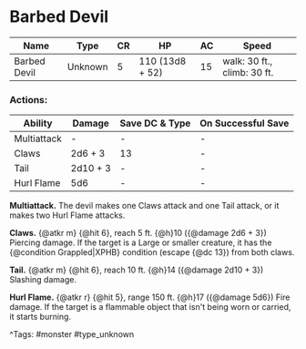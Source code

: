 # Barbed Devil

| Name | Type | CR | HP | AC | Speed |
|------|------|----|----|----|-------|
| Barbed Devil | Unknown | 5 | 110 (13d8 + 52) | 15 | walk: 30 ft., climb: 30 ft. |

### Actions:

| Ability | Damage | Save DC & Type | On Successful Save |
|---------|--------|----------------|--------------------|
| Multiattack | - | - | - |
| Claws | 2d6 + 3 | 13 | - |
| Tail | 2d10 + 3 | - | - |
| Hurl Flame | 5d6 | - | - |


**Multiattack.** The devil makes one Claws attack and one Tail attack, or it makes two Hurl Flame attacks.

**Claws.** {@atkr m} {@hit 6}, reach 5 ft. {@h}10 ({@damage 2d6 + 3}) Piercing damage. If the target is a Large or smaller creature, it has the {@condition Grappled|XPHB} condition (escape {@dc 13}) from both claws.

**Tail.** {@atkr m} {@hit 6}, reach 10 ft. {@h}14 ({@damage 2d10 + 3}) Slashing damage.

**Hurl Flame.** {@atkr r} {@hit 5}, range 150 ft. {@h}17 ({@damage 5d6}) Fire damage. If the target is a flammable object that isn't being worn or carried, it starts burning.

^Tags: #monster #type_unknown